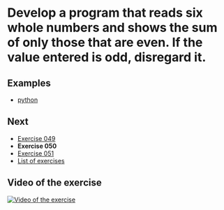 # Develop a program that reads six whole numbers and shows the sum of only those that are even. If the value entered is odd, disregard it.

## Examples

- [python](python)

## Next

- [Exercise 049](../049)
- **Exercise 050**
- [Exercise 051](../051)
- [List of exercises](../)

## Video of the exercise

[![Video of the exercise](https://img.youtube.com/vi/rJaBLOW57Jg/maxresdefault.jpg)](https://youtu.be/rJaBLOW57Jg)

